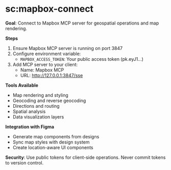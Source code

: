 # sc:mapbox-connect

**Goal**: Connect to Mapbox MCP server for geospatial operations and map rendering.

**Steps**
1. Ensure Mapbox MCP server is running on port 3847
2. Configure environment variable:
   - `MAPBOX_ACCESS_TOKEN`: Your public access token (pk.eyJ1...)
3. Add MCP server to your client:
   - Name: Mapbox MCP
   - URL: http://127.0.0.1:3847/sse

**Tools Available**
- Map rendering and styling
- Geocoding and reverse geocoding
- Directions and routing
- Spatial analysis
- Data visualization layers

**Integration with Figma**
- Generate map components from designs
- Sync map styles with design system
- Create location-aware UI components

**Security**: Use public tokens for client-side operations. Never commit tokens to version control.
